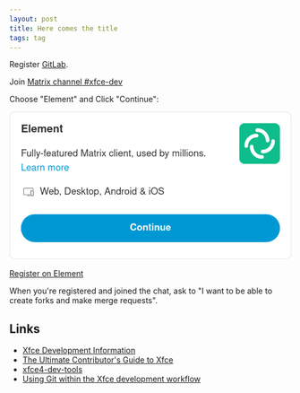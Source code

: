 ```yaml
---
layout: post
title: Here comes the title
tags: tag
---
```


Register [GitLab](https://gitlab.xfce.org/).

Join [Matrix channel #xfce-dev](https://matrix.to/#/#xfce-dev:matrix.org)

Choose "Element" and Click "Continue":

![](https://raw.githubusercontent.com/ikem-krueger/ikem-krueger.github.io/master/_drafts/2024-02-27-here-comes-the-title/Screenshot%202024-02-27%20at%2015-56-44%20You're%20invited%20to%20talk%20on%20Matrix.png)

[Register on Element](https://app.element.io/#/register)

When you're registered and joined the chat, ask to "I want to be able to create forks and make merge requests".

## Links

 - [Xfce Development Information](https://docs.xfce.org/contribute/dev/start)
 - [The Ultimate Contributor's Guide to Xfce](https://andreldm.com/2018/12/03/xfce-contributor-guide.html)
 - [xfce4-dev-tools](https://docs.xfce.org/xfce/xfce4-dev-tools/start)
 - [Using Git within the Xfce development workflow](https://docs.xfce.org/contribute/dev/git/start)
